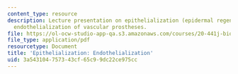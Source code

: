 ```yaml
---
content_type: resource
description: Lecture presentation on epithelialization (epidermal regeneration) and
  endothelialization of vascular prostheses.
file: https://ol-ocw-studio-app-qa.s3.amazonaws.com/courses/20-441j-biomaterials-tissue-interactions-fall-2009/3a543104757343cf65c99dc22ce975cc_MIT20_441JF09_lec17b_ms.pdf
file_type: application/pdf
resourcetype: Document
title: 'Epithelialization: Endothelialization'
uid: 3a543104-7573-43cf-65c9-9dc22ce975cc
---
```


